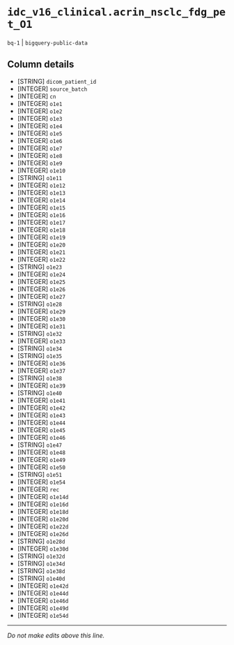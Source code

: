 # `idc_v16_clinical.acrin_nsclc_fdg_pet_O1`
`bq-1` | `bigquery-public-data`

## Column details
* [STRING]    `dicom_patient_id`
* [INTEGER]   `source_batch`
* [INTEGER]   `cn`
* [INTEGER]   `o1e1`
* [INTEGER]   `o1e2`
* [INTEGER]   `o1e3`
* [INTEGER]   `o1e4`
* [INTEGER]   `o1e5`
* [INTEGER]   `o1e6`
* [INTEGER]   `o1e7`
* [INTEGER]   `o1e8`
* [INTEGER]   `o1e9`
* [INTEGER]   `o1e10`
* [STRING]    `o1e11`
* [INTEGER]   `o1e12`
* [INTEGER]   `o1e13`
* [INTEGER]   `o1e14`
* [INTEGER]   `o1e15`
* [INTEGER]   `o1e16`
* [INTEGER]   `o1e17`
* [INTEGER]   `o1e18`
* [INTEGER]   `o1e19`
* [INTEGER]   `o1e20`
* [INTEGER]   `o1e21`
* [INTEGER]   `o1e22`
* [STRING]    `o1e23`
* [INTEGER]   `o1e24`
* [INTEGER]   `o1e25`
* [INTEGER]   `o1e26`
* [INTEGER]   `o1e27`
* [STRING]    `o1e28`
* [INTEGER]   `o1e29`
* [INTEGER]   `o1e30`
* [INTEGER]   `o1e31`
* [STRING]    `o1e32`
* [INTEGER]   `o1e33`
* [STRING]    `o1e34`
* [STRING]    `o1e35`
* [INTEGER]   `o1e36`
* [INTEGER]   `o1e37`
* [STRING]    `o1e38`
* [INTEGER]   `o1e39`
* [STRING]    `o1e40`
* [INTEGER]   `o1e41`
* [INTEGER]   `o1e42`
* [INTEGER]   `o1e43`
* [INTEGER]   `o1e44`
* [INTEGER]   `o1e45`
* [INTEGER]   `o1e46`
* [STRING]    `o1e47`
* [INTEGER]   `o1e48`
* [INTEGER]   `o1e49`
* [INTEGER]   `o1e50`
* [STRING]    `o1e51`
* [INTEGER]   `o1e54`
* [INTEGER]   `rec`
* [INTEGER]   `o1e14d`
* [INTEGER]   `o1e16d`
* [INTEGER]   `o1e18d`
* [INTEGER]   `o1e20d`
* [INTEGER]   `o1e22d`
* [INTEGER]   `o1e26d`
* [STRING]    `o1e28d`
* [INTEGER]   `o1e30d`
* [STRING]    `o1e32d`
* [STRING]    `o1e34d`
* [STRING]    `o1e38d`
* [STRING]    `o1e40d`
* [INTEGER]   `o1e42d`
* [INTEGER]   `o1e44d`
* [INTEGER]   `o1e46d`
* [INTEGER]   `o1e49d`
* [INTEGER]   `o1e54d`

-------------------------------------------------------------------------------
*Do not make edits above this line.*
